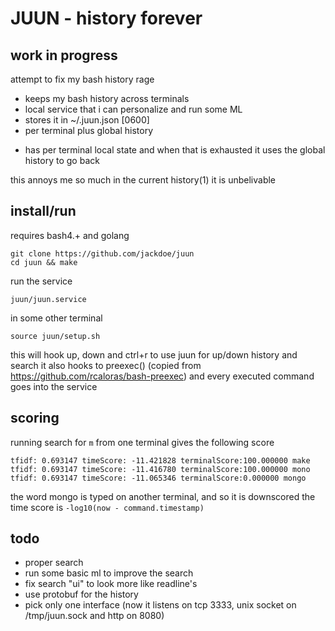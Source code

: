 # JUUN - history forever

## work in progress

attempt to fix my bash history rage

* keeps my bash history across terminals
* local service that i can personalize and run some ML
* stores it in ~/.juun.json [0600]
* per terminal plus global history
+ has per terminal local state and when that is exhausted it uses the global history to go back

this annoys me so much in the current history(1) it is unbelivable



## install/run

requires bash4.+ and golang

```
git clone https://github.com/jackdoe/juun
cd juun && make
```

run the service

```
juun/juun.service
```

in some other terminal

```
source juun/setup.sh
```

this will hook up, down and ctrl+r to use juun for up/down history and search
it also hooks to preexec() (copied from https://github.com/rcaloras/bash-preexec) and every executed command goes into the service

## scoring

running search for `m` from one terminal gives the following score

```
tfidf: 0.693147 timeScore: -11.421828 terminalScore:100.000000 make
tfidf: 0.693147 timeScore: -11.416780 terminalScore:100.000000 mono
tfidf: 0.693147 timeScore: -11.065346 terminalScore:0.000000 mongo
```
the word mongo is typed on another terminal, and so it is downscored
the time score is `-log10(now - command.timestamp)`



## todo

* proper search
* run some basic ml to improve the search
* fix search "ui" to look more like readline's
* use protobuf for the history
* pick only one interface (now it listens on tcp 3333, unix socket on /tmp/juun.sock and http on 8080)


